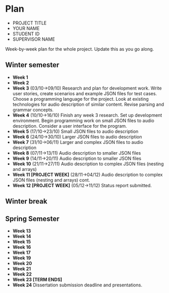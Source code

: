 # Plan

* PROJECT TITLE
* YOUR NAME
* STUDENT ID
* SUPERVISOR NAME

Week-by-week plan for the whole project. Update this as you go along.

## Winter semester

* **Week 1**
* **Week 2**
* **Week 3** (03/10->09/10) Research and plan for development work. Write user stories, create scenarios and example JSON files for test cases. Choose a programming language for the project. Look at existing technologies for audio description of similar content. Revise parsing and grammar concepts.
* **Week 4** (10/10->16/10) Finish any week 3 research. Set up development environment. Begin programming work on small JSON files to audio description. Consider a user interface for the program.
* **Week 5** (17/10->23/10) Small JSON files to audio description
* **Week 6** (24/10->30/10) Larger JSON files to audio description
* **Week 7** (31/10->06/11) Larger and complex JSON files to audio description
* **Week 8** (07/11->13/11) Audio description to smaller JSON files
* **Week 9** (14/11->20/11) Audio description to smaller JSON files
* **Week 10** (21/11->27/11) Audio description to complex JSON files (nesting and arrays)
* **Week 11 [PROJECT WEEK]** (28/11->04/12) Audio description to complex JSON files (nesting and arrays) cont.
* **Week 12 [PROJECT WEEK]** (05/12->11/12) Status report submitted.

## Winter break

## Spring Semester

* **Week 13**
* **Week 14**
* **Week 15**
* **Week 16**
* **Week 17**
* **Week 19**
* **Week 20**
* **Week 21**
* **Week 22**
* **Week 23 [TERM ENDS]**
* **Week 24** Dissertation submission deadline and presentations.


